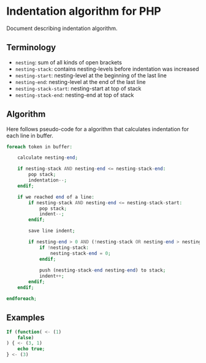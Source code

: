 # Indentation algorithm for PHP

Document describing indentation algorithm.

## Terminology

* `nesting`: sum of all kinds of open brackets
* `nesting-stack`: contains nesting-levels before indentation was increased
* `nesting-start`: nesting-level at the beginning of the last line
* `nesting-end`: nesting-level at the end of the last line
* `nesting-stack-start`: nesting-start at top of stack
* `nesting-stack-end`: nesting-end at top of stack

## Algorithm

Here follows pseudo-code for a algorithm that calculates indentation for each line in buffer.

```php
foreach token in buffer:

    calculate nesting-end;

    if nesting-stack AND nesting-end <= nesting-stack-end:
        pop stack;
        indentation--;
    endif;

    if we reached end of a line:
        if nesting-stack AND nesting-end <= nesting-stack-start:
            pop stack;
            indent--;
        endif;

        save line indent;

        if nesting-end > 0 AND (!nesting-stack OR nesting-end > nesting-stack-end):
            if !nesting-stack:
                nesting-stack-end = 0;
            endif;
            
            push (nesting-stack-end nesting-end) to stack;
            indent++;
        endif;
    endif;

endforeach;
```

## Examples

```php
If (function( <- (1)
    false)
) { <- (3, 1)
    echo true;
} <- (3)
```

